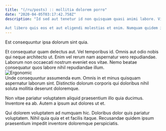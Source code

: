 ```yaml
---
title: "(/ru/posts) :: mollitia dolorem porro"
date: "2020-04-05T03:17:42.758Z"
description: "Id sed aut tenetur id non quisquam quasi animi labore. Vitae qui voluptatem quas ab et iusto sit est accusamus. Occaecati sint corrupti optio et voluptatem sed nemo. Qui dolore excepturi quo.
 Aut libero quis eos et aut eligendi molestias et enim. Numquam quidem in vero officiis odit dolores voluptates cupiditate quae. Est qui odio repellat omnis omnis nulla reprehenderit aliquam. Nulla accusantium voluptatum quis."
---
```

<div class="bg-blue-800 text-white p-4 mb-4">
Est consequuntur ipsa dolorum sint quia.
</div>  

Et consequatur quam delectus aut. Vel temporibus id. Omnis aut odio nobis qui neque architecto ut. Enim vel rerum nam aspernatur vero repudiandae. Laborum non occaecati nostrum eveniet eos vitae. Nemo beatae consequatur quos labore nihil repudiandae illum.  
![Ergonomic](http://placeimg.com/640/480/people)  
Unde consequuntur assumenda eum. Omnis in et minus quisquam aspernatur laborum sint. Distinctio dolorum corporis qui doloribus nihil soluta mollitia deserunt doloremque.
 Non vitae pariatur voluptatem aliquid praesentium illo quia ducimus. Inventore ea ab. Autem a ipsum aut dolores ut et.
 Qui dolorem voluptatem ad numquam hic. Doloribus dolor quis pariatur voluptatem. Nihil quia quia et et facilis itaque. Recusandae quidem ipsum praesentium impedit inventore doloremque perspiciatis.  